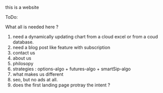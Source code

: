 this is a website


ToDo:

What all is needed here ?
1. need a dynamically updating chart from a cloud excel or from a coud database.
2. need a blog post like feature with subscription
3. contact us
4. about us
5. philosopy
6. strategies : options-algo + futures-algo + smartSip-algo
7. what makes us different
8. seo, but no ads at all. 
9. does the first landing page protray the intent ?
